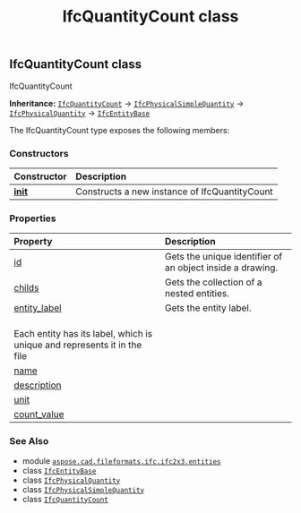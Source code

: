 ﻿---
title: IfcQuantityCount class
second_title: Aspose.CAD for Python via .NET API References
description: 
type: docs
weight: 4140
url: /python-net/aspose.cad.fileformats.ifc.ifc2x3.entities/ifcquantitycount/
is_root: false
---

## IfcQuantityCount class

IfcQuantityCount



**Inheritance:** [`IfcQuantityCount`](/cad/python-net/aspose.cad.fileformats.ifc.ifc2x3.entities/ifcquantitycount) → 
[`IfcPhysicalSimpleQuantity`](/cad/python-net/aspose.cad.fileformats.ifc.ifc2x3.entities/ifcphysicalsimplequantity) → 
[`IfcPhysicalQuantity`](/cad/python-net/aspose.cad.fileformats.ifc.ifc2x3.entities/ifcphysicalquantity) → 
[`IfcEntityBase`](/cad/python-net/aspose.cad.fileformats.ifc/ifcentitybase)



The IfcQuantityCount type exposes the following members:

### Constructors
| Constructor | Description |
| :- | :- |
| [__init__](/cad/python-net/aspose.cad.fileformats.ifc.ifc2x3.entities/ifcquantitycount/__init__/#) | Constructs a new instance of IfcQuantityCount |


### Properties
| Property | Description |
| :- | :- |
| [id](/cad/python-net/aspose.cad.fileformats.ifc.ifc2x3.entities/ifcquantitycount/id) | Gets the unique identifier of an object inside a drawing. |
| [childs](/cad/python-net/aspose.cad.fileformats.ifc.ifc2x3.entities/ifcquantitycount/childs) | Gets the collection of a nested entities. |
| [entity_label](/cad/python-net/aspose.cad.fileformats.ifc.ifc2x3.entities/ifcquantitycount/entity_label) | Gets the entity label.<br/>Each entity has its label, which is unique and represents it in the file |
| [name](/cad/python-net/aspose.cad.fileformats.ifc.ifc2x3.entities/ifcquantitycount/name) |  |
| [description](/cad/python-net/aspose.cad.fileformats.ifc.ifc2x3.entities/ifcquantitycount/description) |  |
| [unit](/cad/python-net/aspose.cad.fileformats.ifc.ifc2x3.entities/ifcquantitycount/unit) |  |
| [count_value](/cad/python-net/aspose.cad.fileformats.ifc.ifc2x3.entities/ifcquantitycount/count_value) |  |



### See Also
* module [`aspose.cad.fileformats.ifc.ifc2x3.entities`](..)
* class [`IfcEntityBase`](/cad/python-net/aspose.cad.fileformats.ifc/ifcentitybase)
* class [`IfcPhysicalQuantity`](/cad/python-net/aspose.cad.fileformats.ifc.ifc2x3.entities/ifcphysicalquantity)
* class [`IfcPhysicalSimpleQuantity`](/cad/python-net/aspose.cad.fileformats.ifc.ifc2x3.entities/ifcphysicalsimplequantity)
* class [`IfcQuantityCount`](/cad/python-net/aspose.cad.fileformats.ifc.ifc2x3.entities/ifcquantitycount)
